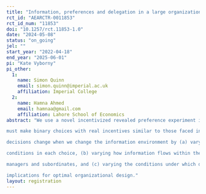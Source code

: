 ```yaml
---
title: "Information, preferences and delegation in a large organization: Design of a field experiment in Pakistan"
rct_id: "AEARCTR-0011853"
rct_id_num: "11853"
doi: "10.1257/rct.11853-1.0"
date: "2024-05-08"
status: "on_going"
jel: ""
start_year: "2022-04-18"
end_year: "2025-06-01"
pi: "Kate Vyborny"
pi_other:
  1:
    name: Simon Quinn
    email: simon.quinn@imperial.ac.uk
    affiliation: Imperial College
  2:
    name: Hamna Ahmed
    email: hamnaa@gmail.com
    affiliation: Lahore School of Economics
abstract: "We use a novel incentivized revealed preference experiment in a large hierarchical organization. Respondents
must make binary choices with real incentives similar to those faced in their normal duties. We then test how
decisions change when we change the information environment by (a) varying information provided about field
conditions in each choice, (b) varying how information flows within the hierarchy between respondents who are
managers and subordinates, and (c) varying the conditions under which decisions are made. We consider the
implications for optimal organizational design."
layout: registration
---
```


